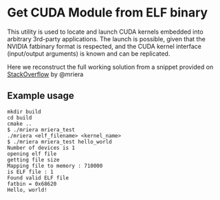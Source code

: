 # Get CUDA Module from ELF binary

This utility is used to locate and launch CUDA kernels embedded into arbitrary 3rd-party applications. The launch is possible, given that the NVIDIA fatbinary format is respected, and the CUDA kernel interface (input/output arguments) is known and can be replicated.

Here we reconstruct the full working solution from a snippet provided on [StackOverflow](https://stackoverflow.com/questions/64815293/using-cumoduleload-to-get-current-module-from-elf-binary-from-argv0) by @mriera

## Example usage

```
mkdir build
cd build
cmake ..
$ ./mriera mriera_test
./mriera <elf_filename> <kernel_name>
$ ./mriera mriera_test hello_world
Number of devices is 1
opening elf file
getting file size
Mapping file to memory : 710000
is ELF file : 1
Found valid ELF file
fatbin = 0x68620
Hello, world!
```

